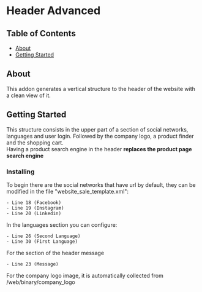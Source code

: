 # Header Advanced

## Table of Contents

- [About](#about)
- [Getting Started](#getting_started)


## About <a name = "about"></a>

This addon generates a vertical structure to the header of the website with a clean view of it.

## Getting Started <a name = "getting_started"></a>

This structure consists in the upper part of a section of social networks, languages ​​and user login. Followed by the company logo, a product finder and the shopping cart.<br>
Having a product search engine in the header <b>replaces the product page search engine</b>

### Installing

To begin there are the social networks that have url by default, they can be modified in the file "website_sale_template.xml":

```
- Line 18 (Facebook)
- Line 19 (Instagram)
- Line 20 (Linkedin)
```

In the languages ​​section you can configure:

```
- Line 26 (Second Language)
- Line 30 (First Language)
```

For the section of the header message

```
- Line 23 (Message)
```

For the company logo image, it is automatically collected from /web/binary/company_logo

